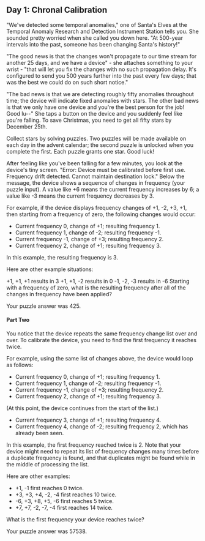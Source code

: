 ## Day 1: Chronal Calibration
"We've detected some temporal anomalies," one of Santa's Elves at the Temporal Anomaly Research and Detection Instrument Station tells you. She sounded pretty worried when she called you down here. "At 500-year intervals into the past, someone has been changing Santa's history!"

"The good news is that the changes won't propagate to our time stream for another 25 days, and we have a device" - she attaches something to your wrist - "that will let you fix the changes with no such propagation delay. It's configured to send you 500 years further into the past every few days; that was the best we could do on such short notice."

"The bad news is that we are detecting roughly fifty anomalies throughout time; the device will indicate fixed anomalies with stars. The other bad news is that we only have one device and you're the best person for the job! Good lu--" She taps a button on the device and you suddenly feel like you're falling. To save Christmas, you need to get all fifty stars by December 25th.

Collect stars by solving puzzles. Two puzzles will be made available on each day in the advent calendar; the second puzzle is unlocked when you complete the first. Each puzzle grants one star. Good luck!

After feeling like you've been falling for a few minutes, you look at the device's tiny screen. "Error: Device must be calibrated before first use. Frequency drift detected. Cannot maintain destination lock." Below the message, the device shows a sequence of changes in frequency (your puzzle input). A value like +6 means the current frequency increases by 6; a value like -3 means the current frequency decreases by 3.

For example, if the device displays frequency changes of +1, -2, +3, +1, then starting from a frequency of zero, the following changes would occur:

* Current frequency  0, change of +1; resulting frequency  1.
* Current frequency  1, change of -2; resulting frequency -1.
* Current frequency -1, change of +3; resulting frequency  2.
* Current frequency  2, change of +1; resulting frequency  3.

In this example, the resulting frequency is 3.

Here are other example situations:

+1, +1, +1 results in  3
+1, +1, -2 results in  0
-1, -2, -3 results in -6
Starting with a frequency of zero, what is the resulting frequency after all of the changes in frequency have been applied?

Your puzzle answer was 425.

#### Part Two
You notice that the device repeats the same frequency change list over and over. To calibrate the device, you need to find the first frequency it reaches twice.

For example, using the same list of changes above, the device would loop as follows:

* Current frequency  0, change of +1; resulting frequency  1.
* Current frequency  1, change of -2; resulting frequency -1.
* Current frequency -1, change of +3; resulting frequency  2.
* Current frequency  2, change of +1; resulting frequency  3.

(At this point, the device continues from the start of the list.)

* Current frequency  3, change of +1; resulting frequency  4.
* Current frequency  4, change of -2; resulting frequency  2, which has already been seen.

In this example, the first frequency reached twice is 2. Note that your device might need to repeat its list of frequency changes many times before a duplicate frequency is found, and that duplicates might be found while in the middle of processing the list.

Here are other examples:

* +1, -1 first reaches 0 twice.
* +3, +3, +4, -2, -4 first reaches 10 twice.
* -6, +3, +8, +5, -6 first reaches 5 twice.
* +7, +7, -2, -7, -4 first reaches 14 twice.

What is the first frequency your device reaches twice?

Your puzzle answer was 57538.
